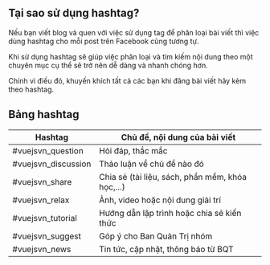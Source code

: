 ## Tại sao sử dụng hashtag?

Nếu bạn viết blog và quen với việc sử dụng tag để phân loại bài viết thì việc dùng hashtag cho mỗi post trên Facebook cũng tương tự.

Khi sử dụng hashtag sẽ giúp việc phân loại và tìm kiếm nội dung theo một chuyên mục cụ thể sẽ trở nên dễ dàng và nhanh chóng hơn.

Chính vì điều đó, khuyến khích tất cả các bạn khi đăng bài viết hãy kèm theo hashtag.

## Bảng hashtag


| Hashtag            | Chủ đề, nội dung của bài viết                    |
|--------------------|--------------------------------------------------|
| #vuejsvn_question   | Hỏi đáp, thắc mắc                                |
| #vuejsvn_discussion | Thảo luận về chủ đề nào đó                       |
| #vuejsvn_share      | Chia sẻ (tài liệu, sách, phần mềm, khóa học,...) |
| #vuejsvn_relax      | Ảnh, video hoặc nội dung giải trí                |
| #vuejsvn_tutorial   | Hướng dẫn lập trình hoặc chia sẻ kiến thức       |
| #vuejsvn_suggest    | Góp ý cho Ban Quản Trị nhóm                      |
| #vuejsvn_news       | Tin tức, cập nhật, thông báo từ BQT              |
